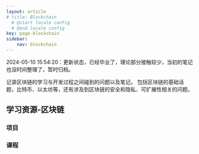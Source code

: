 ```yaml
---
layout: article
# title: Blockchain
  # @start locale config
  # @end locale config
key: page-blockchain
sidebar:
    nav: blockchain
---
```

2024-05-10 15:54:20：更新状态，已经毕业了，理论部分接触较少，当初的笔记也没时间整理了，暂时归档。

记录区块链的学习与开发过程之间碰到的问题以及笔记。
包括区块链的基础话题，比特币、以太坊等，还有涉及到区块链的安全和隐私、可扩展性相关的问题。

## 学习资源-区块链

### 项目

### 课程

